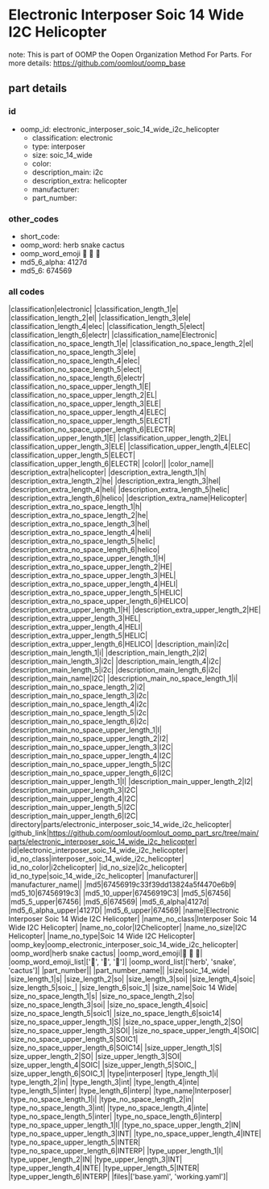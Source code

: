 # Electronic Interposer Soic 14 Wide I2C Helicopter  

note: This is part of OOMP the Oopen Organization Method For Parts. For more details: https://github.com/oomlout/oomp_base

##  part details





### id
* oomp_id: electronic_interposer_soic_14_wide_i2c_helicopter
  * classification: electronic
  * type: interposer
  * size: soic_14_wide
  * color: 
  * description_main: i2c
  * description_extra: helicopter
  * manufacturer: 
  * part_number: 

### other_codes
* short_code: 
* oomp_word: herb snake cactus
* oomp_word_emoji :herb: :snake: :cactus:
* md5_6_alpha: 4127d
* md5_6: 674569

### all codes 
|classification|electronic|
|classification_length_1|e|
|classification_length_2|el|
|classification_length_3|ele|
|classification_length_4|elec|
|classification_length_5|elect|
|classification_length_6|electr|
|classification_name|Electronic|
|classification_no_space_length_1|e|
|classification_no_space_length_2|el|
|classification_no_space_length_3|ele|
|classification_no_space_length_4|elec|
|classification_no_space_length_5|elect|
|classification_no_space_length_6|electr|
|classification_no_space_upper_length_1|E|
|classification_no_space_upper_length_2|EL|
|classification_no_space_upper_length_3|ELE|
|classification_no_space_upper_length_4|ELEC|
|classification_no_space_upper_length_5|ELECT|
|classification_no_space_upper_length_6|ELECTR|
|classification_upper_length_1|E|
|classification_upper_length_2|EL|
|classification_upper_length_3|ELE|
|classification_upper_length_4|ELEC|
|classification_upper_length_5|ELECT|
|classification_upper_length_6|ELECTR|
|color||
|color_name||
|description_extra|helicopter|
|description_extra_length_1|h|
|description_extra_length_2|he|
|description_extra_length_3|hel|
|description_extra_length_4|heli|
|description_extra_length_5|helic|
|description_extra_length_6|helico|
|description_extra_name|Helicopter|
|description_extra_no_space_length_1|h|
|description_extra_no_space_length_2|he|
|description_extra_no_space_length_3|hel|
|description_extra_no_space_length_4|heli|
|description_extra_no_space_length_5|helic|
|description_extra_no_space_length_6|helico|
|description_extra_no_space_upper_length_1|H|
|description_extra_no_space_upper_length_2|HE|
|description_extra_no_space_upper_length_3|HEL|
|description_extra_no_space_upper_length_4|HELI|
|description_extra_no_space_upper_length_5|HELIC|
|description_extra_no_space_upper_length_6|HELICO|
|description_extra_upper_length_1|H|
|description_extra_upper_length_2|HE|
|description_extra_upper_length_3|HEL|
|description_extra_upper_length_4|HELI|
|description_extra_upper_length_5|HELIC|
|description_extra_upper_length_6|HELICO|
|description_main|i2c|
|description_main_length_1|i|
|description_main_length_2|i2|
|description_main_length_3|i2c|
|description_main_length_4|i2c|
|description_main_length_5|i2c|
|description_main_length_6|i2c|
|description_main_name|I2C|
|description_main_no_space_length_1|i|
|description_main_no_space_length_2|i2|
|description_main_no_space_length_3|i2c|
|description_main_no_space_length_4|i2c|
|description_main_no_space_length_5|i2c|
|description_main_no_space_length_6|i2c|
|description_main_no_space_upper_length_1|I|
|description_main_no_space_upper_length_2|I2|
|description_main_no_space_upper_length_3|I2C|
|description_main_no_space_upper_length_4|I2C|
|description_main_no_space_upper_length_5|I2C|
|description_main_no_space_upper_length_6|I2C|
|description_main_upper_length_1|I|
|description_main_upper_length_2|I2|
|description_main_upper_length_3|I2C|
|description_main_upper_length_4|I2C|
|description_main_upper_length_5|I2C|
|description_main_upper_length_6|I2C|
|directory|parts/electronic_interposer_soic_14_wide_i2c_helicopter|
|github_link|https://github.com/oomlout/oomlout_oomp_part_src/tree/main/parts/electronic_interposer_soic_14_wide_i2c_helicopter|
|id|electronic_interposer_soic_14_wide_i2c_helicopter|
|id_no_class|interposer_soic_14_wide_i2c_helicopter|
|id_no_color|i2chelicopter|
|id_no_size|i2c_helicopter|
|id_no_type|soic_14_wide_i2c_helicopter|
|manufacturer||
|manufacturer_name||
|md5|67456919c33f39dd13824a5f4470e6b9|
|md5_10|67456919c3|
|md5_10_upper|67456919C3|
|md5_5|67456|
|md5_5_upper|67456|
|md5_6|674569|
|md5_6_alpha|4127d|
|md5_6_alpha_upper|4127D|
|md5_6_upper|674569|
|name|Electronic Interposer Soic 14 Wide I2C Helicopter|
|name_no_class|Interposer Soic 14 Wide I2C Helicopter|
|name_no_color|I2Chelicopter|
|name_no_size|I2C Helicopter|
|name_no_type|Soic 14 Wide I2C Helicopter|
|oomp_key|oomp_electronic_interposer_soic_14_wide_i2c_helicopter|
|oomp_word|herb snake cactus|
|oomp_word_emoji|:herb: :snake: :cactus:|
|oomp_word_emoji_list|[':herb:', ':snake:', ':cactus:']|
|oomp_word_list|['herb', 'snake', 'cactus']|
|part_number||
|part_number_name||
|size|soic_14_wide|
|size_length_1|s|
|size_length_2|so|
|size_length_3|soi|
|size_length_4|soic|
|size_length_5|soic_|
|size_length_6|soic_1|
|size_name|Soic 14 Wide|
|size_no_space_length_1|s|
|size_no_space_length_2|so|
|size_no_space_length_3|soi|
|size_no_space_length_4|soic|
|size_no_space_length_5|soic1|
|size_no_space_length_6|soic14|
|size_no_space_upper_length_1|S|
|size_no_space_upper_length_2|SO|
|size_no_space_upper_length_3|SOI|
|size_no_space_upper_length_4|SOIC|
|size_no_space_upper_length_5|SOIC1|
|size_no_space_upper_length_6|SOIC14|
|size_upper_length_1|S|
|size_upper_length_2|SO|
|size_upper_length_3|SOI|
|size_upper_length_4|SOIC|
|size_upper_length_5|SOIC_|
|size_upper_length_6|SOIC_1|
|type|interposer|
|type_length_1|i|
|type_length_2|in|
|type_length_3|int|
|type_length_4|inte|
|type_length_5|inter|
|type_length_6|interp|
|type_name|Interposer|
|type_no_space_length_1|i|
|type_no_space_length_2|in|
|type_no_space_length_3|int|
|type_no_space_length_4|inte|
|type_no_space_length_5|inter|
|type_no_space_length_6|interp|
|type_no_space_upper_length_1|I|
|type_no_space_upper_length_2|IN|
|type_no_space_upper_length_3|INT|
|type_no_space_upper_length_4|INTE|
|type_no_space_upper_length_5|INTER|
|type_no_space_upper_length_6|INTERP|
|type_upper_length_1|I|
|type_upper_length_2|IN|
|type_upper_length_3|INT|
|type_upper_length_4|INTE|
|type_upper_length_5|INTER|
|type_upper_length_6|INTERP|
|files|['base.yaml', 'working.yaml']|
